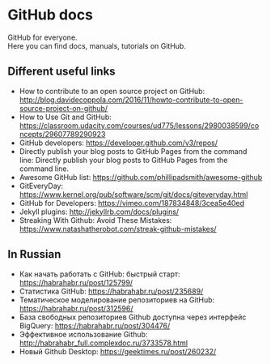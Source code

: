 # GitHub docs

GitHub for everyone.     
Here you can find docs, manuals, tutorials on GitHub.    

## Different useful links
* How to contribute to an open source project on GitHub: http://blog.davidecoppola.com/2016/11/howto-contribute-to-open-source-project-on-github/
* How to Use Git and GitHub: https://classroom.udacity.com/courses/ud775/lessons/2980038599/concepts/29607789290923
* GitHub developers: https://developer.github.com/v3/repos/
* Directly publish your blog posts to GitHub Pages from the command line: Directly publish your blog posts to GitHub Pages from the command line.
* Awesome GitHub list: https://github.com/phillipadsmith/awesome-github
* GitEveryDay: https://www.kernel.org/pub/software/scm/git/docs/giteveryday.html
* GitHub for Developers: https://vimeo.com/187834848/3cea5e40ed
* Jekyll plugins: http://jekyllrb.com/docs/plugins/
* Streaking With Github: Avoid These Mistakes: https://www.natashatherobot.com/streak-github-mistakes/

## In Russian
* Как начать работать с GitHub: быстрый старт: https://habrahabr.ru/post/125799/
* Статистика GitHub: https://habrahabr.ru/post/235689/
* Тематическое моделирование репозиториев на GitHub: https://habrahabr.ru/post/312596/
* База свободных репозиториев Github доступна через интерфейс BigQuery: https://habrahabr.ru/post/304476/
* Эффективное использование Github: http://habrahabr_full.complexdoc.ru/3733578.html
* Новый Github Desktop: https://geektimes.ru/post/260232/

